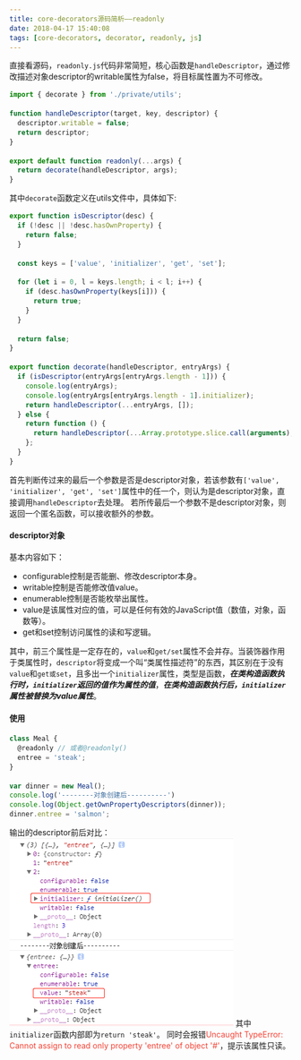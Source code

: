 ```yaml
---
title: core-decorators源码简析——readonly
date: 2018-04-17 15:40:08
tags: [core-decorators, decorator, readonly, js]
---
```

直接看源码，`readonly.js`代码非常简短，核心函数是`handleDescriptor`，通过修改描述对象descriptor的writable属性为false，将目标属性置为不可修改。
``` js
import { decorate } from './private/utils';

function handleDescriptor(target, key, descriptor) {
  descriptor.writable = false;
  return descriptor;
}

export default function readonly(...args) {
  return decorate(handleDescriptor, args);
}

```
其中`decorate`函数定义在utils文件中，具体如下:
<!-- more -->

``` js
export function isDescriptor(desc) {
  if (!desc || !desc.hasOwnProperty) {
    return false;
  }

  const keys = ['value', 'initializer', 'get', 'set'];

  for (let i = 0, l = keys.length; i < l; i++) {
    if (desc.hasOwnProperty(keys[i])) {
      return true;
    }
  }

  return false;
}

export function decorate(handleDescriptor, entryArgs) {
  if (isDescriptor(entryArgs[entryArgs.length - 1])) {
    console.log(entryArgs);
    console.log(entryArgs[entryArgs.length - 1].initializer);
    return handleDescriptor(...entryArgs, []);
  } else {
    return function () {
      return handleDescriptor(...Array.prototype.slice.call(arguments), entryArgs);
    };
  }
}
```
首先判断传过来的最后一个参数是否是descriptor对象，若该参数有`['value', 'initializer', 'get', 'set']`属性中的任一个，则认为是descriptor对象，直接调用`handleDescriptor`去处理。
若所传最后一个参数不是descriptor对象，则返回一个匿名函数，可以接收额外的参数。

#### descriptor对象
基本内容如下：
- configurable控制是否能删、修改descriptor本身。
- writable控制是否能修改值value。
- enumerable控制是否能枚举出属性。
- value是该属性对应的值，可以是任何有效的JavaScript值（数值，对象，函数等）。
- get和set控制访问属性的读和写逻辑。

其中，前三个属性是一定存在的，`value`和`get/set`属性不会并存。当装饰器作用于类属性时，`descriptor`将变成一个叫“类属性描述符”的东西，其区别在于没有`value`和`get或set`，且多出一个`initializer`属性，类型是函数，***在类构造函数执行时，`initializer`返回的值作为属性的值***，***在类构造函数执行后，`initializer`属性被替换为value属性***。

#### 使用
``` js
class Meal {
  @readonly // 或者@readonly()
  entree = 'steak';
}

var dinner = new Meal();
console.log('--------对象创建后----------')
console.log(Object.getOwnPropertyDescriptors(dinner));
dinner.entree = 'salmon';
```
输出的descriptor前后对比：
<img src="/image/readonly_console.png" width="400px">
其中`initializer`函数内部即为`return 'steak'`。
同时会报错<font color=#F44336>Uncaught TypeError: Cannot assign to read only property 'entree' of object '#<Meal>'</font>，提示该属性只读。
